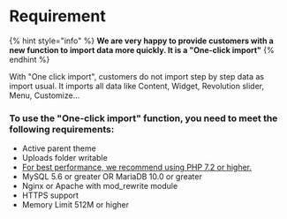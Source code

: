 # Requirement

{% hint style="info" %}
**We are very happy to provide customers with a new function to import data more quickly. It is a "One-click import"**
{% endhint %}

With "One click import", customers do not import step by step data as import usual. It imports all data like Content, Widget, Revolution slider, Menu, Customize...

### **To use the "One-click import" function, you need to meet the following requirements:**

* Active parent theme
* Uploads folder writable
* [For best performance, we recommend using PHP 7.2 or higher.](https://wordpress.org/support/upgrade-php/)
* MySQL 5.6 or greater OR MariaDB 10.0 or greater
* Nginx or Apache with mod\_rewrite module
* HTTPS support
* Memory Limit 512M or higher

